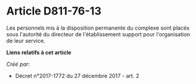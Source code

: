 # Article D811-76-13

Les personnels mis à la disposition permanente du complexe sont placés sous l'autorité du directeur de l'établissement
support pour l'organisation de leur service.

**Liens relatifs à cet article**

_Créé par_:

  - Décret n°2017-1772 du 27 décembre 2017 - art. 2
